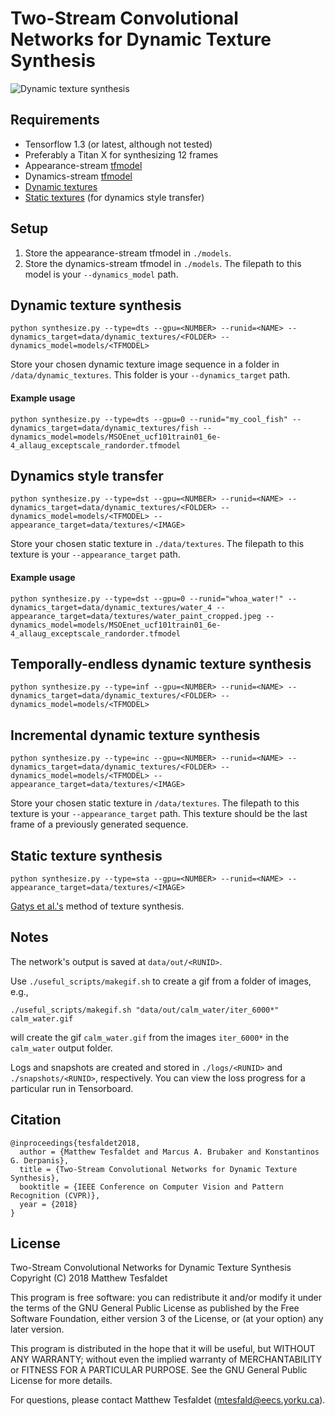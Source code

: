 # Two-Stream Convolutional Networks for Dynamic Texture Synthesis

![Dynamic texture synthesis](teaser.gif "Dynamic texture synthesis")

## Requirements
- Tensorflow 1.3 (or latest, although not tested)
- Preferably a Titan X for synthesizing 12 frames
- Appearance-stream [tfmodel](https://drive.google.com/open?id=19KkFi92oWLzuOWnGo6Zsqe-2CCXFAoXZ)
- Dynamics-stream [tfmodel](https://drive.google.com/open?id=1DHnzoNO-iTgMUTbUOLrigEmpPHmn_mT1)
- [Dynamic textures](https://drive.google.com/open?id=0B5T9jWfa9iDySWJHZnpNZ2dHWUk)
- [Static textures](https://drive.google.com/open?id=11yMiPXiuYvLCyoLfQf_dEG6kuav8h6_3) (for dynamics style transfer)

## Setup
1. Store the appearance-stream tfmodel in `./models`.
2. Store the dynamics-stream tfmodel in `./models`. The filepath to this model is your `--dynamics_model` path.

## Dynamic texture synthesis
```
python synthesize.py --type=dts --gpu=<NUMBER> --runid=<NAME> --dynamics_target=data/dynamic_textures/<FOLDER> --dynamics_model=models/<TFMODEL>
```

Store your chosen dynamic texture image sequence in a folder in `/data/dynamic_textures`. This folder is your `--dynamics_target` path.

#### Example usage
```
python synthesize.py --type=dts --gpu=0 --runid="my_cool_fish" --dynamics_target=data/dynamic_textures/fish --dynamics_model=models/MSOEnet_ucf101train01_6e-4_allaug_exceptscale_randorder.tfmodel
```

## Dynamics style transfer
```
python synthesize.py --type=dst --gpu=<NUMBER> --runid=<NAME> --dynamics_target=data/dynamic_textures/<FOLDER> --dynamics_model=models/<TFMODEL> --appearance_target=data/textures/<IMAGE>
```

Store your chosen static texture in `./data/textures`. The filepath to this texture is your `--appearance_target` path.

#### Example usage
```
python synthesize.py --type=dst --gpu=0 --runid="whoa_water!" --dynamics_target=data/dynamic_textures/water_4 --appearance_target=data/textures/water_paint_cropped.jpeg --dynamics_model=models/MSOEnet_ucf101train01_6e-4_allaug_exceptscale_randorder.tfmodel
```

## Temporally-endless dynamic texture synthesis
```
python synthesize.py --type=inf --gpu=<NUMBER> --runid=<NAME> --dynamics_target=data/dynamic_textures/<FOLDER> --dynamics_model=models/<TFMODEL>
```

## Incremental dynamic texture synthesis
```
python synthesize.py --type=inc --gpu=<NUMBER> --runid=<NAME> --dynamics_target=data/dynamic_textures/<FOLDER> --dynamics_model=models/<TFMODEL> --appearance_target=data/textures/<IMAGE>
```

Store your chosen static texture in `/data/textures`. The filepath to this texture is your `--appearance_target` path. This texture should be the last frame of a previously generated sequence.

## Static texture synthesis
```
python synthesize.py --type=sta --gpu=<NUMBER> --runid=<NAME> --appearance_target=data/textures/<IMAGE>
```

[Gatys et al.'s](https://arxiv.org/abs/1505.07376) method of texture synthesis.

## Notes
The network's output is saved at `data/out/<RUNID>`.

Use `./useful_scripts/makegif.sh` to create a gif from a folder of images, e.g.,
```
./useful_scripts/makegif.sh "data/out/calm_water/iter_6000*" calm_water.gif
```
will create the gif `calm_water.gif` from the images `iter_6000*` in the `calm_water` output folder.

Logs and snapshots are created and stored in `./logs/<RUNID>` and `./snapshots/<RUNID>`, respectively. You can view the loss progress for a particular run in Tensorboard.

## Citation
```
@inproceedings{tesfaldet2018,
  author = {Matthew Tesfaldet and Marcus A. Brubaker and Konstantinos G. Derpanis},
  title = {Two-Stream Convolutional Networks for Dynamic Texture Synthesis},
  booktitle = {IEEE Conference on Computer Vision and Pattern Recognition (CVPR)},
  year = {2018}
}
```

## License
Two-Stream Convolutional Networks for Dynamic Texture Synthesis
Copyright (C) 2018  Matthew Tesfaldet

This program is free software: you can redistribute it and/or modify
it under the terms of the GNU General Public License as published by
the Free Software Foundation, either version 3 of the License, or
(at your option) any later version.

This program is distributed in the hope that it will be useful,
but WITHOUT ANY WARRANTY; without even the implied warranty of
MERCHANTABILITY or FITNESS FOR A PARTICULAR PURPOSE.  See the
GNU General Public License for more details.


For questions, please contact Matthew Tesfaldet ([mtesfald@eecs.yorku.ca](mailto:mtesfald@eecs.yorku.ca)).
